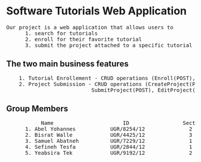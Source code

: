# Software Tutorials Web Application
<pre>
Our project is a web application that allows users to 
      1. search for tutorials
      2. enroll for their favorite tutorial
      3. submit the project attached to a specific tutorial track
</pre>
## The two main business features

<pre>
    1. Tutorial Enrollement - CRUD operations (Enroll(POST), UnEnroll(DELETE), ViewTutorial(GET))
    2. Project Submission - CRUD operations (CreateProject(POST), DeleteProject(DELETE), 
                           SubmitProject(POST), EditProject(PUT), ViewProject(GET))
</pre>
      
## Group Members

<pre>
           Name                      ID                 Section
      1. Abel Yohannes           UGR/8254/12              2
      2. Bisrat Walle            UGR/4425/12              3
      3. Samuel Abatneh          UGR/7229/12              1
      4. Sefineh Tesfa           UGR/2844/12              1
      5. Yeabsira Tek            UGR/9192/12              2

</pre>
